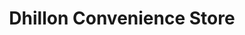 ---
title: "Dhillon Convenience Store"
url: /birmingham/dhillon-convenience-store/
shop: Lebensmittel
---